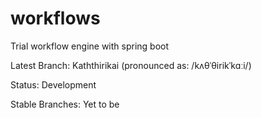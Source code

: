 # workflows
Trial workflow engine with spring boot

Latest Branch: Kaththirikai (pronounced as: /kʌθˈθirikˈkɑːi/)

Status: Development

Stable Branches:
  Yet to be
